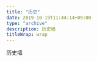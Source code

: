 ```yaml
---
title: "历史"
date: 2019-10-19T11:44:14+09:00
type: "archive"
description: 历史墙
titleWrap: wrap
---
```


历史墙